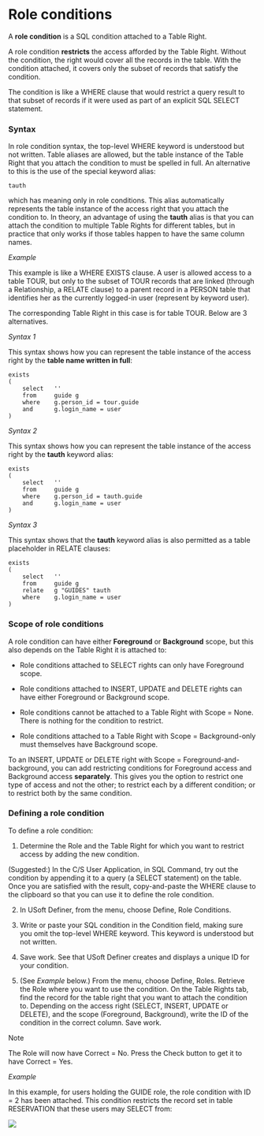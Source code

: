 # Role conditions

A **role condition** is a SQL condition attached to a Table Right.

A role condition **restricts** the access afforded by the Table Right. Without the condition, the right would cover all the records in the table. With the condition attached, it covers only the subset of records that satisfy the condition.

The condition is like a WHERE clause that would restrict a query result to that subset of records if it were used as part of an explicit SQL SELECT statement.

### Syntax

In role condition syntax, the top-level WHERE keyword is understood but not written. Table aliases are allowed, but the table instance of the Table Right that you attach the condition to must be spelled in full. An alternative to this is the use of the special keyword alias:

```
tauth

```

which has meaning only in role conditions. This alias automatically represents the table instance of the access right that you attach the condition to. In theory, an advantage of using the **tauth** alias is that you can attach the condition to multiple Table Rights for different tables, but in practice that only works if those tables happen to have the same column names.

*Example*

This example is like a WHERE EXISTS clause. A user is allowed access to a table TOUR, but only to the subset of TOUR records that are linked (through a Relationship, a RELATE clause) to a parent record in a PERSON table that identifies her as the currently logged-in user (represent by keyword user).

The corresponding Table Right in this case is for table TOUR. Below are 3 alternatives.

*Syntax 1*

This syntax shows how you can represent the table instance of the access right by the **table name written in full**:

```
exists
(
    select   ''
    from     guide g
    where    g.person_id = tour.guide
    and      g.login_name = user
)

```

*Syntax 2*

This syntax shows how you can represent the table instance of the access right by the **tauth** keyword alias:

```
exists
(
    select   ''
    from     guide g
    where    g.person_id = tauth.guide
    and      g.login_name = user
)

```

*Syntax 3*

This syntax shows that the **tauth** keyword alias is also permitted as a table placeholder in RELATE clauses:

```
exists
(
    select   ''
    from     guide g
    relate   g "GUIDES" tauth
    where    g.login_name = user
)

```

### Scope of role conditions

A role condition can have either **Foreground** or **Background** scope, but this also depends on the Table Right it is attached to:

- Role conditions attached to SELECT rights can only have Foreground scope.

- Role conditions attached to INSERT, UPDATE and DELETE rights can have either Foreground or Background scope.
- Role conditions cannot be attached to a Table Right with Scope = None. There is nothing for the condition to restrict.
- Role conditions attached to a Table Right with Scope = Background-only must themselves have Background scope.

To an INSERT, UPDATE or DELETE right with Scope = Foreground-and-background, you can add restricting conditions for Foreground access and Background access **separately**. This gives you the option to restrict one type of access and not the other; to restrict each by a different condition; or to restrict both by the same condition.

### Defining a role condition

To define a role condition:

1. Determine the Role and the Table Right for which you want to restrict access by adding the new condition.

(Suggested:) In the C/S User Application, in SQL Command, try out the condition by appending it to a query (a SELECT statement) on the table. Once you are satisfied with the result, copy-and-paste the WHERE clause to the clipboard so that you can use it to define the role condition.

2. In USoft Definer, from the menu, choose Define, Role Conditions.

3. Write or paste your SQL condition in the Condition field, making sure you omit the top-level WHERE keyword. This keyword is understood but not written.

4. Save work. See that USoft Definer creates and displays a unique ID for your condition.

5. (See *Example* below.) From the menu, choose Define, Roles. Retrieve the Role where you want to use the condition. On the Table Rights tab, find the record for the table right that you want to attach the condition to. Depending on the access right (SELECT, INSERT, UPDATE or DELETE), and the scope (Foreground, Background), write the ID of the condition in the correct column. Save work.

> [!NOTE]
> The Role will now have Correct = No. Press the Check button to get it to have Correct = Yes.

*Example*

In this example, for users holding the GUIDE role, the role condition with ID = 2 has been attached. This condition restricts the record set in table RESERVATION that these users may SELECT from:

![](/api/Authorisation%20and%20access/Roles/assets/e44b0700-e28f-4d36-bc79-7fa9c587791e.png)

###  